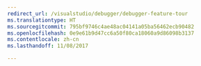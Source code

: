 ```yaml
---
redirect_url: /visualstudio/debugger/debugger-feature-tour
ms.translationtype: HT
ms.sourcegitcommit: 795bf9746c4ae48ac04141a05ba56462ecb90482
ms.openlocfilehash: 0e9e61b9d47cc6a50f80ca18060a9d86098b3137
ms.contentlocale: zh-cn
ms.lasthandoff: 11/08/2017

---
```

